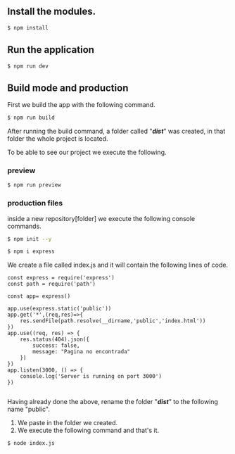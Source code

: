 ## Install the modules.

```sh
$ npm install
```

## Run the application

```sh
$ npm run dev
```
## Build mode and production
First we build the app with the following command.
```sh
$ npm run build
```
After running the build command, a folder called "***dist***" was created, in that folder the whole project is located.

To be able to see our project we execute the following.
### preview
```sh
$ npm run preview
```
### production files
inside a new repository[folder] we execute the following console commands.

```sh
$ npm init --y
```
```sh
$ npm i express
```

We create a file called index.js and it will contain the following lines of code.
```JS
const express = require('express')
const path = require('path')

const app= express()

app.use(express.static('public'))
app.get('*',(req,res)=>{
    res.sendFile(path.resolve(__dirname,'public','index.html'))
})
app.use((req, res) => {
    res.status(404).json({
        success: false,
        message: "Pagina no encontrada"
    })
})
app.listen(3000, () => {
    console.log('Server is running on port 3000')
})


```
Having already done the above, rename the folder "***dist***" to the following name "public".
1. We paste in the folder we created.
2. We execute the following command and that's it.
```sh
$ node index.js
```